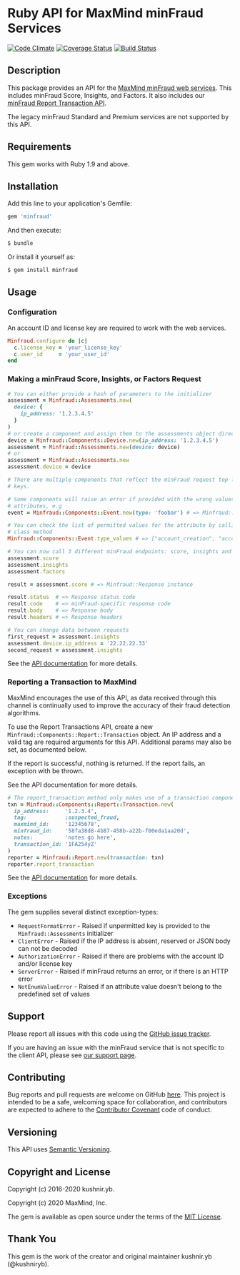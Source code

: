 # Ruby API for MaxMind minFraud Services

[![Code
Climate](https://codeclimate.com/github/maxmind/minfraud-api-ruby/badges/gpa.svg)](https://codeclimate.com/github/maxmind/minfraud-api-ruby)
[![Coverage
Status](https://coveralls.io/repos/github/maxmind/minfraud-api-ruby/badge.svg?branch=master)](https://coveralls.io/github/maxmind/minfraud-api-ruby?branch=master)
[![Build
Status](https://travis-ci.org/maxmind/minfraud-api-ruby.svg?branch=master)](https://travis-ci.org/maxmind/minfraud-api-ruby)

## Description

This package provides an API for the [MaxMind minFraud web
services](https://dev.maxmind.com/minfraud/). This includes minFraud Score,
Insights, and Factors. It also includes our [minFraud Report Transaction
API](https://dev.maxmind.com/minfraud/report-transaction/).

The legacy minFraud Standard and Premium services are not supported by this
API.

## Requirements

This gem works with Ruby 1.9 and above.

## Installation

Add this line to your application's Gemfile:

```ruby
gem 'minfraud'
```

And then execute:

```ruby
$ bundle
```

Or install it yourself as:
```
$ gem install minfraud
```

## Usage

### Configuration

An account ID and license key are required to work with the web services.

```ruby
Minfraud.configure do |c|
  c.license_key = 'your_license_key'
  c.user_id     = 'your_user_id'
end
````

### Making a minFraud Score, Insights, or Factors Request

```ruby
# You can either provide a hash of parameters to the initializer
assessment = Minfraud::Assessments.new(
  device: {
    ip_address: '1.2.3.4.5'
  }
)
# or create a component and assign them to the assessments object directly
device = Minfraud::Components::Device.new(ip_address: '1.2.3.4.5')
assessment = Minfraud::Assessments.new(device: device)
# or
assessment = Minfraud::Assessments.new
assessment.device = device

# There are multiple components that reflect the minFraud request top level
# keys.

# Some components will raise an error if provided with the wrong values for
# attributes, e.g
event = Minfraud::Components::Event.new(type: 'foobar') # => Minfraud::NotEnumValueError

# You can check the list of permitted values for the attribute by calling a
# class method
Minfraud::Components::Event.type_values # => ["account_creation", "account_login", ....]

# You can now call 3 different minFraud endpoints: score, insights and factors
assessment.score
assessment.insights
assessment.factors

result = assessment.score # => Minfraud::Response instance

result.status  # => Response status code
result.code    # => minFraud-specific response code
result.body    # => Response body
result.headers # => Response headers

# You can change data between requests
first_request = assessment.insights
assessment.device.ip_address = '22.22.22.33'
second_request = assessment.insights
```

See the [API documentation](https://www.rubydoc.info/gems/minfraud) for
more details.

### Reporting a Transaction to MaxMind

MaxMind encourages the use of this API, as data received through this
channel is continually used to improve the accuracy of their fraud
detection algorithms.

To use the Report Transactions API, create a new
`Minfraud::Components::Report::Transaction` object. An IP address and a
valid tag are required arguments for this API. Additional params may also
be set, as documented below.

If the report is successful, nothing is returned. If the report fails, an
exception with be thrown.

See the API documentation for more details.

```ruby
# The report_transaction method only makes use of a transaction component:
txn = Minfraud::Components::Report::Transaction.new(
  ip_address:     '1.2.3.4',
  tag:            :suspected_fraud,
  maxmind_id:     '12345678',
  minfraud_id:    '58fa38d8-4b87-458b-a22b-f00eda1aa20d',
  notes:          'notes go here',
  transaction_id: '1FA254yZ'
)
reporter = Minfraud::Report.new(transaction: txn)
reporter.report_transaction
```

See the [API documentation](https://www.rubydoc.info/gems/minfraud) for
more details.

### Exceptions

The gem supplies several distinct exception-types:

* `RequestFormatError` - Raised if unpermitted key is provided to the
  `Minfraud::Assessments` initializer
* `ClientError` - Raised if the IP address is absent, reserved or JSON body
  can not be decoded
* `AuthorizationError` - Raised if there are problems with the account ID
  and/or license key
* `ServerError` - Raised if minFraud returns an error, or if there is an
  HTTP error
* `NotEnumValueError` - Raised if an attribute value doesn't belong to the
  predefined set of values

## Support

Please report all issues with this code using the
[GitHub issue tracker](https://github.com/maxmind/minfraud-api-ruby/issues).

If you are having an issue with the minFraud service that is not specific
to the client API, please see
[our support page](https://www.maxmind.com/en/support).

## Contributing

Bug reports and pull requests are welcome on GitHub
[here](https://github.com/maxmind/minfraud-api-ruby). This project is
intended to be a safe, welcoming space for collaboration, and contributors
are expected to adhere to the [Contributor
Covenant](https://contributor-covenant.org) code of conduct.

## Versioning

This API uses [Semantic Versioning](https://semver.org/).

## Copyright and License

Copyright (c) 2016-2020 kushnir.yb.

Copyright (c) 2020 MaxMind, Inc.

The gem is available as open source under the terms of the [MIT
License](https://opensource.org/licenses/MIT).

## Thank You

This gem is the work of the creator and original maintainer kushnir.yb
(@kushniryb).
